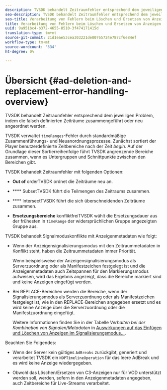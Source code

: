 ```yaml
---
description: TVSDK behandelt Zeitraumfehler entsprechend dem jeweiligen Problem, indem die falsch definierten Zeiträume zusammengeführt oder neu angeordnet werden.
seo-description: TVSDK behandelt Zeitraumfehler entsprechend dem jeweiligen Problem, indem die falsch definierten Zeiträume zusammengeführt oder neu angeordnet werden.
seo-title: Verarbeitung von Fehlern beim Löschen und Ersetzen von Anzeigen
title: Verarbeitung von Fehlern beim Löschen und Ersetzen von Anzeigen
uuid: 9a951bc4-b372-4655-8510-3f474171415d
translation-type: tm+mt
source-git-commit: 21d1eae53cea303221de00765724e787cf6e84ef
workflow-type: tm+mt
source-wordcount: '334'
ht-degree: 0%

---
```



# Übersicht {#ad-deletion-and-replacement-error-handling-overview}

TVSDK behandelt Zeitraumfehler entsprechend dem jeweiligen Problem, indem die falsch definierten Zeiträume zusammengeführt oder neu angeordnet werden.

TVSDK verwaltet `timeRanges`-Fehler durch standardmäßige Zusammenführungs- und Neuanordnungsprozesse. Zunächst sortiert der Player benutzerdefinierte Zeitbereiche nach der Zeit *begin*. Auf der Grundlage dieser Sortierreihenfolge führt TVSDK angrenzende Bereiche zusammen, wenn es Untergruppen und Schnittpunkte zwischen den Bereichen gibt.

TVSDK behandelt Zeitraumfehler mit folgenden Optionen:

* **Out of** orderTVSDK ordnet die Zeiträume neu an.

* **** SubsetTVSDK führt die Teilmengen des Zeitraums zusammen.

* **** IntersectTVSDK führt die sich überschneidenden Zeiträume zusammen.

* **Ersetzungsbereiche** konfliktfreiTVSDK wählt die Ersetzungsdauer aus der frühesten in  `timeRange` der widersprüchlichen Gruppe angezeigten Gruppe aus.

TVSDK behandelt Signalmoduskonflikte mit Anzeigenmetadaten wie folgt:

* Wenn der Anzeigensignalisierungsmodus mit den Zeitraummetadaten in Konflikt steht, haben die Zeitraummetadaten immer Priorität.

   Wenn beispielsweise der Anzeigensignalisierungsmodus als Serverzuordnung oder als Manifestzeichen festgelegt ist und die Anzeigenmetadaten auch Zeitspannen für den Markierungsmodus aufweisen, wird das Ergebnis angezeigt, dass die Bereiche markiert sind und keine Anzeigen eingefügt werden.
* Bei REPLACE-Bereichen werden die Bereiche, wenn der Signalisierungsmodus als Serverzuordnung oder als Manifestzeichen festgelegt ist, wie in den REPLACE-Bereichen angegeben ersetzt und es wird keine Anzeige über die Serverzuordnung oder die Manifestzuordnung eingefügt.

   Weitere Informationen finden Sie in der Tabelle *Verhalten bei der Kombination von Signalen/Metadaten* in [Auswirkungen auf das Einfügen und Löschen von Anzeigen im Signalisierungsmodus...](../../../../tvsdk-2.7-for-android/ad-insertion/delete-replace-content-vod/c-psdk-android-2.7-signaling-mode-metadata-combos-android.md#c_psdk_signaling-mode-metadata-combos-android).

Beachten Sie Folgendes:

* Wenn der Server kein gültiges `AdBreaks` zurückgibt, generiert und verarbeitet TVSDK ein `NOPTimelineOperation` für das leere AdBreak und es wird keine Anzeige wiedergegeben.

* Obwohl das Löschen/Ersetzen von C3-Anzeigen nur für VOD unterstützt werden soll, werden, sofern in den Anzeigenmetadaten angegeben, auch Zeitbereiche für Live-Streams verarbeitet.

